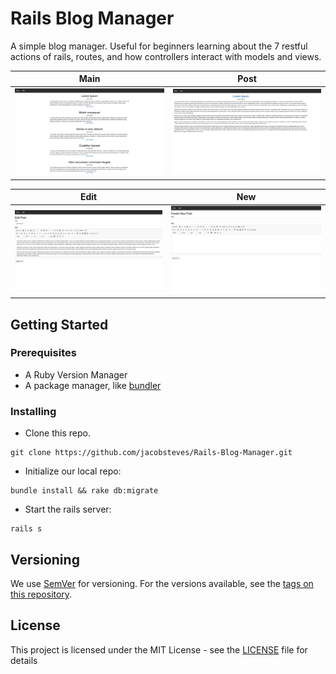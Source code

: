# Rails Blog Manager

A simple blog manager. Useful for beginners learning about the 7 restful actions of rails, routes, and how controllers interact with models and views.

| Main                        | Post                        |
| --------------------------- | --------------------------- |
|![Main](vendor/Demo/main.png)|![Main](vendor/Demo/post.png)|

| Edit                        | New                        |
| --------------------------- | --------------------------- |
|![Main](vendor/Demo/edit.png)|![Main](vendor/Demo/new.png)|

## Getting Started

### Prerequisites

* A Ruby Version Manager
* A package manager, like [bundler](http://bundler.io/)

### Installing

* Clone this repo.

```
git clone https://github.com/jacobsteves/Rails-Blog-Manager.git
```

* Initialize our local repo: 
```
bundle install && rake db:migrate
```

* Start the rails server: 
```
rails s
```

## Versioning

We use [SemVer](http://semver.org/) for versioning. For the versions available, see the [tags on this repository](https://github.com/jacobsteves/BananaMan/tags).

## License

This project is licensed under the MIT License - see the [LICENSE](LICENSE) file for details
